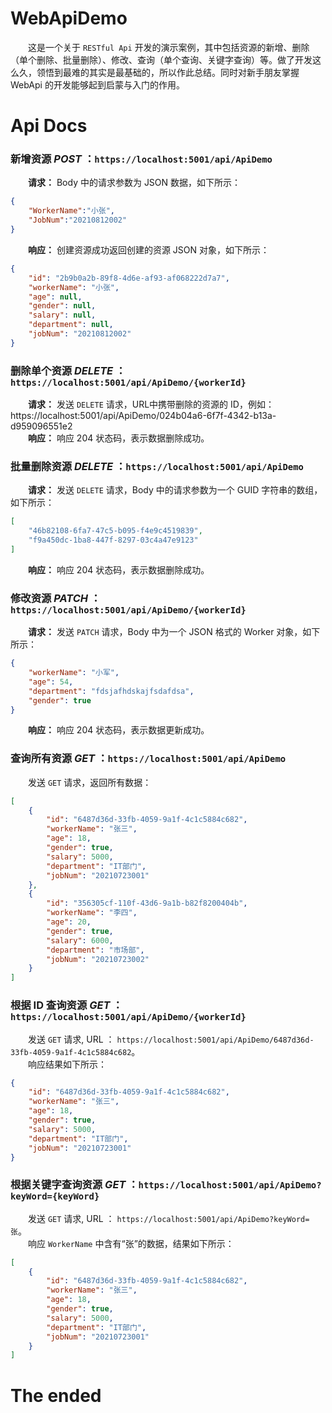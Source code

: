 # WebApiDemo      
&emsp;&emsp;这是一个关于 `RESTful Api` 开发的演示案例，其中包括资源的新增、删除（单个删除、批量删除）、修改、查询（单个查询、关键字查询）等。做了开发这么久，领悟到最难的其实是最基础的，所以作此总结。同时对新手朋友掌握 WebApi 的开发能够起到启蒙与入门的作用。        
# Api Docs      
### 新增资源 *POST* ：`https://localhost:5001/api/ApiDemo`     
&emsp;&emsp;**请求：** Body 中的请求参数为 JSON 数据，如下所示：
```json
{
    "WorkerName":"小张",
    "JobNum":"20210812002"
}
```
&emsp;&emsp;**响应：** 创建资源成功返回创建的资源 JSON 对象，如下所示：       
```json
{
    "id": "2b9b0a2b-89f8-4d6e-af93-af068222d7a7",
    "workerName": "小张",
    "age": null,
    "gender": null,
    "salary": null,
    "department": null,
    "jobNum": "20210812002"
}
```
### 删除单个资源 *DELETE* ：`https://localhost:5001/api/ApiDemo/{workerId}`   
&emsp;&emsp;**请求：** 发送 `DELETE` 请求，URL中携带删除的资源的 ID，例如：https://localhost:5001/api/ApiDemo/024b04a6-6f7f-4342-b13a-d959096551e2     
&emsp;&emsp;**响应：** 响应 204 状态码，表示数据删除成功。       
### 批量删除资源 *DELETE* ：`https://localhost:5001/api/ApiDemo`     
&emsp;&emsp;**请求：** 发送 `DELETE` 请求，Body 中的请求参数为一个 GUID 字符串的数组，如下所示：        
```json
[
    "46b82108-6fa7-47c5-b095-f4e9c4519839",
    "f9a450dc-1ba8-447f-8297-03c4a47e9123"
]
```
&emsp;&emsp;**响应：** 响应 204 状态码，表示数据删除成功。       
### 修改资源 *PATCH* ：`https://localhost:5001/api/ApiDemo/{workerId}`    
&emsp;&emsp;**请求：** 发送 `PATCH` 请求，Body 中为一个 JSON 格式的 Worker 对象，如下所示：    
```json
{
    "workerName": "小军",
    "age": 54,
    "department": "fdsjafhdskajfsdafdsa",
    "gender": true
}
```
&emsp;&emsp;**响应：** 响应 204 状态码，表示数据更新成功。      
### 查询所有资源 *GET* ：`https://localhost:5001/api/ApiDemo`    
&emsp;&emsp;发送 `GET` 请求，返回所有数据：     
```json
[
    {
        "id": "6487d36d-33fb-4059-9a1f-4c1c5884c682",
        "workerName": "张三",
        "age": 18,
        "gender": true,
        "salary": 5000,
        "department": "IT部门",
        "jobNum": "20210723001"
    },
    {
        "id": "356305cf-110f-43d6-9a1b-b82f8200404b",
        "workerName": "李四",
        "age": 20,
        "gender": true,
        "salary": 6000,
        "department": "市场部",
        "jobNum": "20210723002"
    }
]
``` 
### 根据 ID 查询资源 *GET* ：`https://localhost:5001/api/ApiDemo/{workerId}`    
&emsp;&emsp;发送 `GET` 请求, URL ： `https://localhost:5001/api/ApiDemo/6487d36d-33fb-4059-9a1f-4c1c5884c682`。     
&emsp;&emsp;响应结果如下所示：     
```json
{
    "id": "6487d36d-33fb-4059-9a1f-4c1c5884c682",
    "workerName": "张三",
    "age": 18,
    "gender": true,
    "salary": 5000,
    "department": "IT部门",
    "jobNum": "20210723001"
}
```
### 根据关键字查询资源 *GET* ：`https://localhost:5001/api/ApiDemo?keyWord={keyWord}`      
&emsp;&emsp;发送 `GET` 请求, URL ： `https://localhost:5001/api/ApiDemo?keyWord=张`。     
&emsp;&emsp;响应 `WorkerName` 中含有“张”的数据，结果如下所示：     
```json
[
    {
        "id": "6487d36d-33fb-4059-9a1f-4c1c5884c682",
        "workerName": "张三",
        "age": 18,
        "gender": true,
        "salary": 5000,
        "department": "IT部门",
        "jobNum": "20210723001"
    }
]
```  
# The ended
